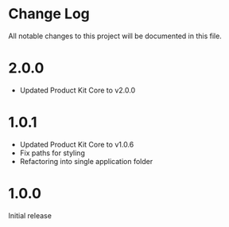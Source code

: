 # Change Log

All notable changes to this project will be documented in this file.

# 2.0.0

- Updated Product Kit Core to v2.0.0

# 1.0.1

- Updated Product Kit Core to v1.0.6
- Fix paths for styling 
- Refactoring into single application folder

# 1.0.0

Initial release
